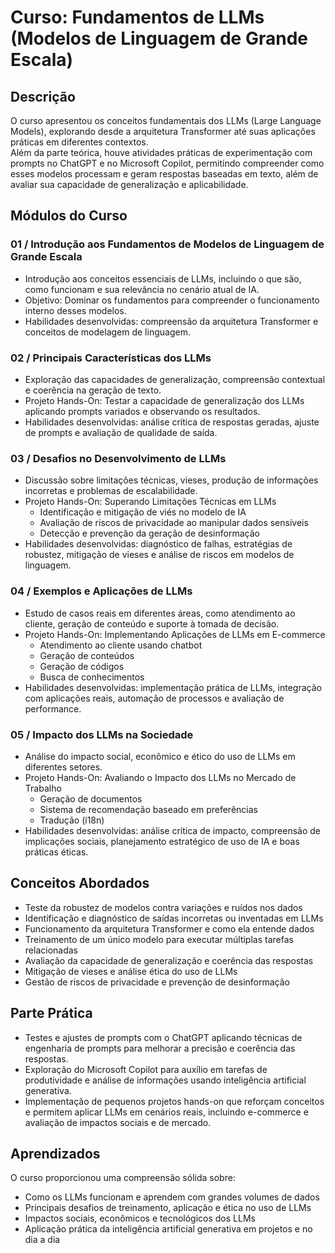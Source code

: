 # Curso: Fundamentos de LLMs (Modelos de Linguagem de Grande Escala)

## Descrição

O curso apresentou os conceitos fundamentais dos LLMs (Large Language Models), explorando desde a arquitetura Transformer até suas aplicações práticas em diferentes contextos.  
Além da parte teórica, houve atividades práticas de experimentação com prompts no ChatGPT e no Microsoft Copilot, permitindo compreender como esses modelos processam e geram respostas baseadas em texto, além de avaliar sua capacidade de generalização e aplicabilidade.

## Módulos do Curso

### 01 / Introdução aos Fundamentos de Modelos de Linguagem de Grande Escala
- Introdução aos conceitos essenciais de LLMs, incluindo o que são, como funcionam e sua relevância no cenário atual de IA.
- Objetivo: Dominar os fundamentos para compreender o funcionamento interno desses modelos.
- Habilidades desenvolvidas: compreensão da arquitetura Transformer e conceitos de modelagem de linguagem.

### 02 / Principais Características dos LLMs
- Exploração das capacidades de generalização, compreensão contextual e coerência na geração de texto.
- Projeto Hands-On: Testar a capacidade de generalização dos LLMs aplicando prompts variados e observando os resultados.
- Habilidades desenvolvidas: análise crítica de respostas geradas, ajuste de prompts e avaliação de qualidade de saída.

### 03 / Desafios no Desenvolvimento de LLMs
- Discussão sobre limitações técnicas, vieses, produção de informações incorretas e problemas de escalabilidade.
- Projeto Hands-On: Superando Limitações Técnicas em LLMs  
  - Identificação e mitigação de viés no modelo de IA  
  - Avaliação de riscos de privacidade ao manipular dados sensíveis  
  - Detecção e prevenção da geração de desinformação
- Habilidades desenvolvidas: diagnóstico de falhas, estratégias de robustez, mitigação de vieses e análise de riscos em modelos de linguagem.

### 04 / Exemplos e Aplicações de LLMs
- Estudo de casos reais em diferentes áreas, como atendimento ao cliente, geração de conteúdo e suporte à tomada de decisão.
- Projeto Hands-On: Implementando Aplicações de LLMs em E-commerce  
  - Atendimento ao cliente usando chatbot  
  - Geração de conteúdos  
  - Geração de códigos  
  - Busca de conhecimentos
- Habilidades desenvolvidas: implementação prática de LLMs, integração com aplicações reais, automação de processos e avaliação de performance.

### 05 / Impacto dos LLMs na Sociedade
- Análise do impacto social, econômico e ético do uso de LLMs em diferentes setores.
- Projeto Hands-On: Avaliando o Impacto dos LLMs no Mercado de Trabalho  
  - Geração de documentos  
  - Sistema de recomendação baseado em preferências  
  - Tradução (i18n)
- Habilidades desenvolvidas: análise crítica de impacto, compreensão de implicações sociais, planejamento estratégico de uso de IA e boas práticas éticas.

## Conceitos Abordados

- Teste da robustez de modelos contra variações e ruídos nos dados  
- Identificação e diagnóstico de saídas incorretas ou inventadas em LLMs  
- Funcionamento da arquitetura Transformer e como ela entende dados  
- Treinamento de um único modelo para executar múltiplas tarefas relacionadas  
- Avaliação da capacidade de generalização e coerência das respostas  
- Mitigação de vieses e análise ética do uso de LLMs  
- Gestão de riscos de privacidade e prevenção de desinformação  

## Parte Prática

- Testes e ajustes de prompts com o ChatGPT aplicando técnicas de engenharia de prompts para melhorar a precisão e coerência das respostas.  
- Exploração do Microsoft Copilot para auxílio em tarefas de produtividade e análise de informações usando inteligência artificial generativa.  
- Implementação de pequenos projetos hands-on que reforçam conceitos e permitem aplicar LLMs em cenários reais, incluindo e-commerce e avaliação de impactos sociais e de mercado.

## Aprendizados

O curso proporcionou uma compreensão sólida sobre:

- Como os LLMs funcionam e aprendem com grandes volumes de dados  
- Principais desafios de treinamento, aplicação e ética no uso de LLMs  
- Impactos sociais, econômicos e tecnológicos dos LLMs  
- Aplicação prática da inteligência artificial generativa em projetos e no dia a dia
